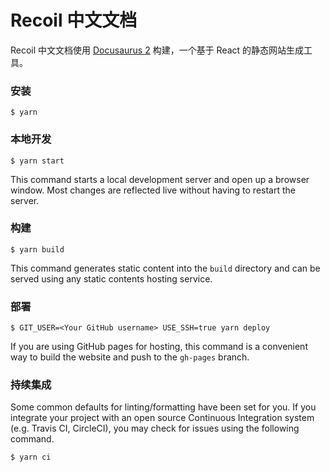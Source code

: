 # Recoil 中文文档

Recoil 中文文档使用 [Docusaurus 2](https://v2.docusaurus.io/) 构建，一个基于 React 的静态网站生成工具。

### 安装

```
$ yarn
```

### 本地开发

```
$ yarn start
```

This command starts a local development server and open up a browser window. Most changes are reflected live without having to restart the server.

### 构建

```
$ yarn build
```

This command generates static content into the `build` directory and can be served using any static contents hosting service.

### 部署

```
$ GIT_USER=<Your GitHub username> USE_SSH=true yarn deploy
```

If you are using GitHub pages for hosting, this command is a convenient way to build the website and push to the `gh-pages` branch.

### 持续集成

Some common defaults for linting/formatting have been set for you. If you integrate your project with an open source Continuous Integration system (e.g. Travis CI, CircleCI), you may check for issues using the following command.

```
$ yarn ci
```
